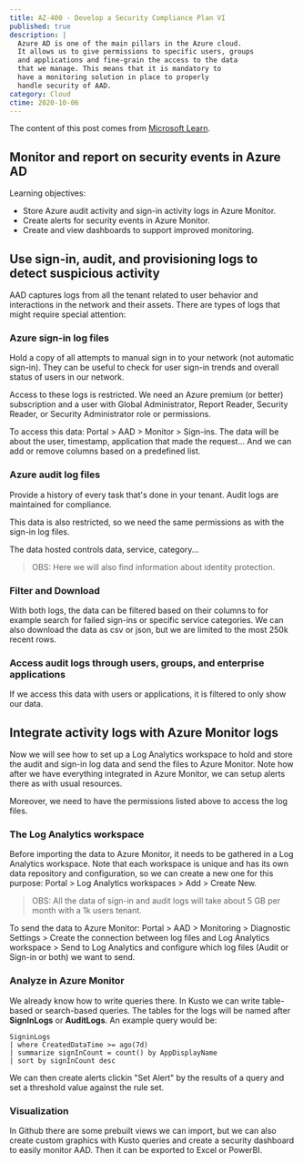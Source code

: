 ```yaml
---
title: AZ-400 - Develop a Security Compliance Plan VI
published: true
description: |
  Azure AD is one of the main pillars in the Azure cloud.
  It allows us to give permissions to specific users, groups
  and applications and fine-grain the access to the data
  that we manage. This means that it is mandatory to
  have a monitoring solution in place to properly 
  handle security of AAD.
category: Cloud
ctime: 2020-10-06
---
```


The content of this post comes from [Microsoft Learn](https://docs.microsoft.com/en-us/learn/modules/monitor-report-aad-security-events/).

## Monitor and report on security events in Azure AD

Learning objectives:
* Store Azure audit activity and sign-in activity logs in Azure Monitor.
* Create alerts for security events in Azure Monitor.
* Create and view dashboards to support improved monitoring.

## Use sign-in, audit, and provisioning logs to detect suspicious activity

AAD captures logs from all the tenant related to user behavior and interactions in the network and their assets. There are types of logs that might require special attention:

### Azure sign-in log files

Hold a copy of all attempts to manual sign in to your network (not automatic sign-in). They can be useful to check for user sign-in trends and overall status of users in our network.

Access to these logs is restricted. We need an Azure premium (or better) subscription and a user with Global Administrator, Report Reader, Security Reader, or Security Administrator role or permissions.

To access this data: Portal > AAD > Monitor > Sign-ins. The data will be about the user, timestamp, application that made the request... And we can add or remove columns based on a predefined list. 

### Azure audit log files

Provide a history of every task that's done in your tenant. Audit logs are maintained for compliance.

This data is also restricted, so we need the same permissions as with the sign-in log files.

The data hosted controls data, service, category...

> OBS: Here we will also find information about identity protection.

### Filter and Download

With both logs, the data can be filtered based on their columns to for example search for failed sign-ins or specific service categories. We can also download the data as csv or json, but we are limited to the most 250k recent rows.

### Access audit logs through users, groups, and enterprise applications

If we access this data with users or applications, it is filtered to only show our data.

## Integrate activity logs with Azure Monitor logs

Now we will see how to set up a Log Analytics workspace to hold and store the audit and sign-in log data and send the files to Azure Monitor. Note how after we have everything integrated in Azure Monitor, we can setup alerts there as with usual resources.

Moreover, we need to have the permissions listed above to access the log files.

### The Log Analytics workspace

Before importing the data to Azure Monitor, it needs to be gathered in a Log Analytics workspace. Note that each workspace is unique and has its own data repository and configuration, so we can create a new one for this purpose: Portal > Log Analytics workspaces > Add > Create New.

> OBS: All the data of sign-in and audit logs will take about 5 GB per month with a 1k users tenant.

To send the data to Azure Monitor: Portal > AAD > Monitoring > Diagnostic Settings > Create the connection between log files and Log Analytics workspace > Send to Log Analytics and configure which log files (Audit or Sign-in or both) we want to send.

### Analyze in Azure Monitor

We already know how to write queries there. In Kusto we can write table-based or search-based queries. The tables for the logs will be named after **SignInLogs** or **AuditLogs**. An example query would be:

```
SigninLogs
| where CreatedDataTime >= ago(7d)
| summarize signInCount = count() by AppDisplayName
| sort by signInCount desc
```

We can then create alerts clickin "Set Alert" by the results of a query and set a threshold value against the rule set.

### Visualization

In Github there are some prebuilt views we can import, but we can also create custom graphics with Kusto queries and create a security dashboard to easily monitor AAD. Then it can be exported to Excel or PowerBI.
